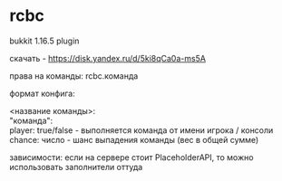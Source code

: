 # rcbc
bukkit 1.16.5 plugin  
  
скачать - https://disk.yandex.ru/d/5ki8qCa0a-ms5A  
  
права на команды: 
rcbc.команда  
  
формат конфига:
  
<название команды>:  
  "команда":  
    player: true/false  - выполняется команда от имени игрока / консоли  
    chance: число       - шанс выпадения команды (вес в общей сумме)  
    
зависимости:
  если на сервере стоит PlaceholderAPI, то можно использовать заполнители оттуда
